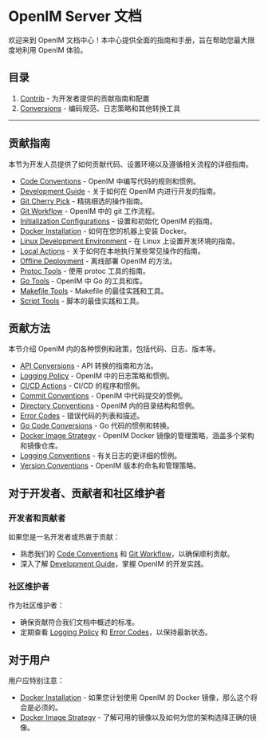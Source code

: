# OpenIM Server 文档

欢迎来到 OpenIM 文档中心！本中心提供全面的指南和手册，旨在帮助您最大限度地利用 OpenIM 体验。

## 目录

1. [Contrib](https://github.com/openimsdk/open-im-server/blob/main/docs/contrib) - 为开发者提供的贡献指南和配置
2. [Conversions](https://github.com/openimsdk/open-im-server/blob/main/docs/contrib) - 编码规范、日志策略和其他转换工具

------

## 贡献指南

本节为开发人员提供了如何贡献代码、设置环境以及遵循相关流程的详细指南。

- [Code Conventions](https://github.com/openimsdk/open-im-server/blob/main/docs/contrib/code-conventions.md) - OpenIM 中编写代码的规则和惯例。
- [Development Guide](https://github.com/openimsdk/open-im-server/blob/main/docs/contrib/development.md) - 关于如何在 OpenIM 内进行开发的指南。
- [Git Cherry Pick](https://github.com/openimsdk/open-im-server/blob/main/docs/contrib/gitcherry-pick.md) - 精挑细选的操作指南。
- [Git Workflow](https://github.com/openimsdk/open-im-server/blob/main/docs/contrib/git-workflow.md) - OpenIM 中的 git 工作流程。
- [Initialization Configurations](https://github.com/openimsdk/open-im-server/blob/main/docs/contrib/init-config.md) - 设置和初始化 OpenIM 的指南。
- [Docker Installation](https://github.com/openimsdk/open-im-server/blob/main/docs/contrib/install-docker.md) - 如何在您的机器上安装 Docker。
- [Linux Development Environment](https://github.com/openimsdk/open-im-server/blob/main/docs/contrib/linux-development.md) - 在 Linux 上设置开发环境的指南。
- [Local Actions](https://github.com/openimsdk/open-im-server/blob/main/docs/contrib/local-actions.md) - 关于如何在本地执行某些常见操作的指南。
- [Offline Deployment](https://github.com/openimsdk/open-im-server/blob/main/docs/contrib/offline-deployment.md) - 离线部署 OpenIM 的方法。
- [Protoc Tools](https://github.com/openimsdk/open-im-server/blob/main/docs/contrib/protoc-tools.md) - 使用 protoc 工具的指南。
- [Go Tools](https://github.com/openimsdk/open-im-server/blob/main/docs/contrib/util-go.md) - OpenIM 中 Go 的工具和库。
- [Makefile Tools](https://github.com/openimsdk/open-im-server/blob/main/docs/contrib/util-makefile.md) - Makefile 的最佳实践和工具。
- [Script Tools](https://github.com/openimsdk/open-im-server/blob/main/docs/contrib/util-scripts.md) - 脚本的最佳实践和工具。

## 贡献方法

本节介绍 OpenIM 内的各种惯例和政策，包括代码、日志、版本等。

- [API Conversions](https://github.com/openimsdk/open-im-server/blob/main/docs/contrib/api.md) - API 转换的指南和方法。
- [Logging Policy](https://github.com/openimsdk/open-im-server/blob/main/docs/contrib/bash-log.md) - OpenIM 中的日志策略和惯例。
- [CI/CD Actions](https://github.com/openimsdk/open-im-server/blob/main/docs/contrib/cicd-actions.md) - CI/CD 的程序和惯例。
- [Commit Conventions](https://github.com/openimsdk/open-im-server/blob/main/docs/contrib/commit.md) - OpenIM 中代码提交的惯例。
- [Directory Conventions](https://github.com/openimsdk/open-im-server/blob/main/docs/contrib/directory.md) - OpenIM 内的目录结构和惯例。
- [Error Codes](https://github.com/openimsdk/open-im-server/blob/main/docs/contrib/error-code.md) - 错误代码的列表和描述。
- [Go Code Conversions](https://github.com/openimsdk/open-im-server/blob/main/docs/contrib/go-code.md) - Go 代码的惯例和转换。
- [Docker Image Strategy](https://github.com/openimsdk/open-im-server/blob/main/docs/contrib/images.md) - OpenIM Docker 镜像的管理策略，涵盖多个架构和镜像仓库。
- [Logging Conventions](https://github.com/openimsdk/open-im-server/blob/main/docs/contrib/logging.md) - 有关日志的更详细的惯例。
- [Version Conventions](https://github.com/openimsdk/open-im-server/blob/main/docs/contrib/version.md) - OpenIM 版本的命名和管理策略。


## 对于开发者、贡献者和社区维护者

### 开发者和贡献者

如果您是一名开发者或热衷于贡献：

- 熟悉我们的 [Code Conventions](https://github.com/openimsdk/open-im-server/blob/main/docs/contrib/code-conventions.md) 和 [Git Workflow](https://github.com/openimsdk/open-im-server/blob/main/docs/contrib/git-workflow.md)，以确保顺利贡献。
- 深入了解 [Development Guide](https://github.com/openimsdk/open-im-server/blob/main/docs/contrib/development.md)，掌握 OpenIM 的开发实践。

### 社区维护者

作为社区维护者：

- 确保贡献符合我们文档中概述的标准。
- 定期查看 [Logging Policy](https://github.com/openimsdk/open-im-server/blob/main/docs/contrib/bash-log.md) 和 [Error Codes](https://github.com/openimsdk/open-im-server/blob/main/docs/contrib/error-code.md)，以保持最新状态。

## 对于用户

用户应特别注意：

- [Docker Installation](https://github.com/openimsdk/open-im-server/blob/main/docs/contrib/install-docker.md) - 如果您计划使用 OpenIM 的 Docker 镜像，那么这个将会是必须的。
- [Docker Image Strategy](https://github.com/openimsdk/open-im-server/blob/main/docs/contrib/images.md) - 了解可用的镜像以及如何为您的架构选择正确的镜像。
